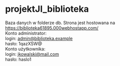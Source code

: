 # projektJI_biblioteka
Baza danych w folderze db.
Strona jest hostowana na https://biblioteka61895.000webhostapp.com/  
Konto administrator:  
login: admin@biblioteka.example  
hasło: 1qazXSW@  
Konto użytkownika:  
login: jkowalski@mail.com  
hasło: haslo1  
